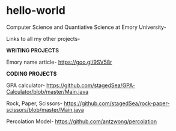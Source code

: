 # hello-world
Computer Science and Quantiative Science at Emory University-

Links to all my other projects-



**WRITING PROJECTS** 

Emory name article-
https://goo.gl/9SV58r



**CODING PROJECTS** 

GPA calculator- 
https://github.com/stagedSea/GPA-Calculator/blob/master/Main.java

Rock, Paper, Scissors-
https://github.com/stagedSea/rock-paper-scissors/blob/master/Main.java

Percolation Model-
https://github.com/antzwong/percolation


